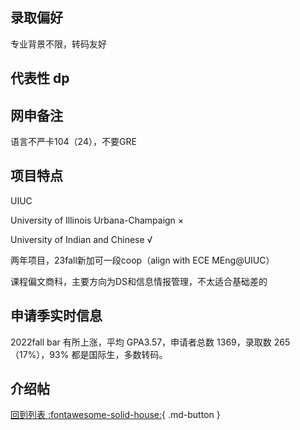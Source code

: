## 录取偏好

专业背景不限，转码友好

## 代表性 dp

## 网申备注

语言不严卡104（24），不要GRE

## 项目特点

UIUC

University of Illinois Urbana-Champaign ×

University of Indian and Chinese √

两年项目，23fall新加可一段coop（align with ECE MEng@UIUC）

课程偏文商科，主要方向为DS和信息情报管理，不太适合基础差的

## 申请季实时信息

2022fall bar 有所上涨，平均 GPA3.57，申请者总数 1369，录取数 265（17%），93% 都是国际生，多数转码。

## 介绍帖

[回到列表 :fontawesome-solid-house:](grade.md){ .md-button }
